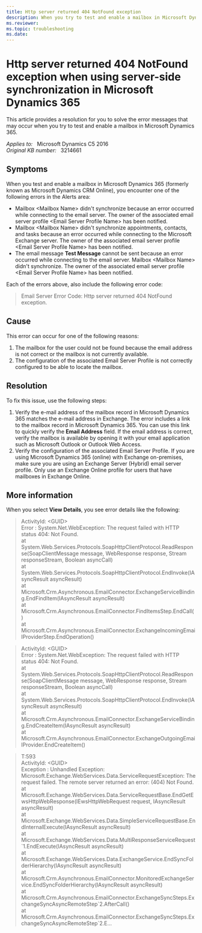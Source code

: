 ```yaml
---
title: Http server returned 404 NotFound exception
description: When you try to test and enable a mailbox in Microsoft Dynamics 365, you receive an Http server returned 404 NotFound exception. Provides a resolution.
ms.reviewer: 
ms.topic: troubleshooting
ms.date: 
---
```

# Http server returned 404 NotFound exception when using server-side synchronization in Microsoft Dynamics 365

This article provides a resolution for you to solve the error messages that may occur when you try to test and enable a mailbox in Microsoft Dynamics 365.

_Applies to:_ &nbsp; Microsoft Dynamics C5 2016  
_Original KB number:_ &nbsp; 3214661

## Symptoms

When you test and enable a mailbox in Microsoft Dynamics 365 (formerly known as Microsoft Dynamics CRM Online), you encounter one of the following errors in the Alerts area:

- Mailbox \<Mailbox Name> didn't synchronize because an error occurred while connecting to the email server. The owner of the associated email server profile \<Email Server Profile Name> has been notified.
- Mailbox \<Mailbox Name> didn't synchronize appointments, contacts, and tasks because an error occurred while connecting to the Microsoft Exchange server. The owner of the associated email server profile \<Email Server Profile Name> has been notified.
- The email message **Test Message** cannot be sent because an error occurred while connecting to the email server. Mailbox \<Mailbox Name> didn't synchronize. The owner of the associated email server profile \<Email Server Profile Name> has been notified.

Each of the errors above, also include the following error code:

> Email Server Error Code: Http server returned 404 NotFound exception.

## Cause

This error can occur for one of the following reasons:

1. The mailbox for the user could not be found because the email address is not correct or the mailbox is not currently available.
2. The configuration of the associated Email Server Profile is not correctly configured to be able to locate the mailbox.

## Resolution

To fix this issue, use the following steps:

1. Verify the e-mail address of the mailbox record in Microsoft Dynamics 365 matches the e-mail address in Exchange. The error includes a link to the mailbox record in Microsoft Dynamics 365. You can use this link to quickly verify the **Email Address** field. If the email address is correct, verify the mailbox is available by opening it with your email application such as Microsoft Outlook or Outlook Web Access.
2. Verify the configuration of the associated Email Server Profile. If you are using Microsoft Dynamics 365 (online) with Exchange on-premises, make sure you are using an Exchange Server (Hybrid) email server profile. Only use an Exchange Online profile for users that have mailboxes in Exchange Online.

## More information

When you select **View Details**, you see error details like the following:

> ActivityId: \<GUID>  
> Error : System.Net.WebException: The request failed with HTTP status 404: Not Found.  
 at System.Web.Services.Protocols.SoapHttpClientProtocol.ReadResponse(SoapClientMessage message, WebResponse response, Stream responseStream, Boolean asyncCall)  
 at System.Web.Services.Protocols.SoapHttpClientProtocol.EndInvoke(IAsyncResult asyncResult)  
 at Microsoft.Crm.Asynchronous.EmailConnector.ExchangeServiceBinding.EndFindItem(IAsyncResult asyncResult)  
 at Microsoft.Crm.Asynchronous.EmailConnector.FindItemsStep.EndCall()  
 at Microsoft.Crm.Asynchronous.EmailConnector.ExchangeIncomingEmailProviderStep.EndOperation()

> ActivityId: \<GUID>  
> Error : System.Net.WebException: The request failed with HTTP status 404: Not Found.  
 at System.Web.Services.Protocols.SoapHttpClientProtocol.ReadResponse(SoapClientMessage message, WebResponse response, Stream responseStream, Boolean asyncCall)  
 at System.Web.Services.Protocols.SoapHttpClientProtocol.EndInvoke(IAsyncResult asyncResult)  
 at Microsoft.Crm.Asynchronous.EmailConnector.ExchangeServiceBinding.EndCreateItem(IAsyncResult asyncResult)  
 at Microsoft.Crm.Asynchronous.EmailConnector.ExchangeOutgoingEmailProvider.EndCreateItem()

> T:593  
> ActivityId: \<GUID>  
> Exception : Unhandled Exception: Microsoft.Exchange.WebServices.Data.ServiceRequestException: The request failed. The remote server returned an error: (404) Not Found.  
at Microsoft.Exchange.WebServices.Data.ServiceRequestBase.EndGetEwsHttpWebResponse(IEwsHttpWebRequest request, IAsyncResult asyncResult)  
at Microsoft.Exchange.WebServices.Data.SimpleServiceRequestBase.EndInternalExecute(IAsyncResult asyncResult)  
at Microsoft.Exchange.WebServices.Data.MultiResponseServiceRequest\`1.EndExecute(IAsyncResult asyncResult)  
at Microsoft.Exchange.WebServices.Data.ExchangeService.EndSyncFolderHierarchy(IAsyncResult asyncResult)  
at Microsoft.Crm.Asynchronous.EmailConnector.MonitoredExchangeService.EndSyncFolderHierarchy(IAsyncResult asyncResult)  
at Microsoft.Crm.Asynchronous.EmailConnector.ExchangeSyncSteps.ExchangeSyncAsyncRemoteStep\`2.AfterCall()  
at Microsoft.Crm.Asynchronous.EmailConnector.ExchangeSyncSteps.ExchangeSyncAsyncRemoteStep\`2.E...
